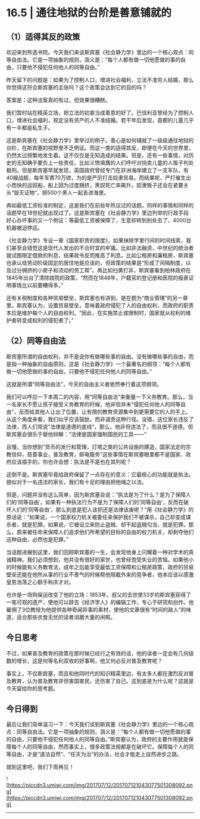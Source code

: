 # 16.5 | 通往地狱的台阶是善意铺就的

## （1）适得其反的政策

欢迎来到熊逸书院。今天我们来谈斯宾塞《社会静力学》里边的一个核心观点：同等自由法。它是一项抽象的规则，涵义是：“每个人都有做一切他愿做的事的自由，只要他不侵犯任何他人的同等自由。”

昨天留下的问题是：如果为了控制人口，增进社会福利，立法不准穷人结婚，那么你觉得这符合斯宾塞的主张吗？这个政策会达到它的目的吗？

答案是：这种法案真的有过，但效果很糟糕。

我们暂时站在精英立场，把立法的初衷当成善意的好了。巴伐利亚曾经为了控制人口，增进社会福利，规定没有资产的人不准结婚。若干年后发现，首都的儿童几乎有一半都是私生子。

这是斯宾塞在《社会静力学》里举过的例子。善心是如何铺就了一级级通往地狱的台阶，在斯宾塞的视野里不乏例证。而这一类的适得其反，即便在今天的世界里，仍然太过频繁地发生着。这不仅仅是无知造成的结果。但是，还有一些事情，对历史的无知确乎要负上一些责任，比如义愤填膺的人们呼吁对拐卖儿童的人贩子判处极刑。但是斯宾塞早就发现，英国政府曾经专门在非洲海岸建立了一支军队，有40艘战舰，每年军费70万镑，为的是严厉打击奴隶贸易。而结果呢，严打催生出小而快的运奴船，船上因为过度拥挤，黑奴死亡率飙升。奴隶贩子还会在紧要关头“毁灭证物”，把500个黑人一起丢进海里。

再如最低工资标准的制定，这是我们在前些年热议过的话题。同样的事情和同样的话题早在18世纪就出现过了。这是斯宾塞在《社会静力学》里边列举的行政手段好心办坏事的又一个例证：等最低工资被保障了，生意却转到别处去了，4000台机器被迫停运。

《社会静力学》专设一章《国家职责的限度》，如果抹除字里行间的时间线索，我们甚至会错觉这是现代人发出的不合时宜的牢骚。比如非法融资，中世纪的统治者就试图限定借款的利息，结果政令反而推高了利息。比如公租房和廉租房，斯宾塞也承认给劳动阶级固定的居住地是应该的，但政策的结果是“形成了间隔制度，以及过分拥挤的小房子和流动的劳工帮”。再比如扫黄打非，斯宾塞看到柏林政府在1845年出台了清除妓院的政策，“然而在1848年，户籍官的登记册和医院的报表证明事情比以前要糟得多。”

还有关税制度和各种贸易壁垒，斯宾塞也有讲到，是在题为“商业管理”的另一章里。斯宾塞认为，设置贸易壁垒，意味着政府侵犯了人的自由权利，而政府的职责本应是维护每个人的自由权利。“因此，在实施禁止或限制时，国家就从权利的维护者转变成权利的侵犯者了。”

## （2）同等自由法

斯宾塞所谓的自由权利，并不是说你有做哪些事的自由，没有做哪些事的自由，而是指一种抽象的自由原则，这是《社会静力学》一个最著名的纲领：“每个人都有做一切他愿做的事的自由，只要他不侵犯任何他人的同等自由。”

这就是所谓“同等自由法”，今天的自由主义者依然奉行着这项纲领。

我们可以呼应一下本周二的内容，用“同等自由法”来衡量一下义务教育。那么，当一名家长不愿让孩子接受义务教育的时候，他非但并未“侵犯任何他人的同等自由”，反而给其他人让出了位置，让有限的教育资源集中到更需要它的人的手上。从这个角度来看，我们似乎应该鼓励，而非谴责这种行径。没错，这位家长违反了法律，而人们常说“法律是道德的底线”，那么，他非但违法了，而且很不道德。但斯宾塞会很乐于替他辩解：“法律是国家强制国民的工具——”

且慢，当你想到“货币的发行和管理，灯塔之类的公共设施的建造，国家法定的宗教信仰，慈善事业，普及教育，邮电服务”这些事情在斯宾塞眼里都不是国家、政府应该插手的，你也许会想：执法是不是也在其列呢？

这倒不是。斯宾塞毕竟给政府保留了一点存在的意义：它最核心的功能就是执法。貌似对于一名违法的家长，我们有十足的理由把他绳之以法。

但是，问题并没有这么简单，因为斯宾塞会说：“执法是为了什么？是为了保障人们的‘同等自由’。如果有一种执法行为不是为了保障人们的‘同等自由’，反而在破坏人们的‘同等自由’，那么到底是犯人该抓还是法律该废呢？”用《社会静力学》的原话说：“如果说，一个国家权力机关被委任来保护我们不被谋杀，自己却变成谋杀者，就是犯罪。如果说，它被设立来防止盗贼，却干起盗贼勾当，就是犯罪。那么，原来被任命来保障人们追求他们所希望的目标的自由的权力机关，却剥夺他们这种自由，必然也是犯罪。”

当话题进展到这里，我们回顾斯宾塞的一生，会发现他身上闪耀着一种对学术的真诚精神。我们必须想到，他并没有很好的家世，也曾经饱受失业的苦恼。如果他小的时候能有义务教育法，成年之后能享受最低工资保障和公租房政策，政府的贸易壁垒还能在他所从事的行业不景气的时候帮他阻截外来的竞争者，他本应该以感激皇恩浩荡之心额手称庆才对。

也许是一场狗屎运改变了他的立场：1853年，叔父的去世使33岁的斯宾塞获得了一笔可观的遗产，使他可以辞去《经济学人》的编辑工作，专心于研究和创作。他雇佣了3位教授为他提供各种奇闻异事的素材，使他的文章很有“时间的敌人”的味道，适合那些衣食无忧的读者消磨大量的闲暇。

## 今日思考

不过，如果普及教育的政策在那时候已经行之有效的话，他的读者一定会有几何级数的增长，这是何等名利双收的好事啊，他又何必反对普及教育呢？

事实上，不仅斯宾塞，而且和他同时代的知识精英里边，有太多人都在激烈反对普及教育，认为普及教育非但害国害民，还伤害了自己。这到底是为什么呢？这就是今天留给你的思考题。

## 今日得到

最后让我们简单温习一下：今天我们谈到斯宾塞《社会静力学》里边的一个核心观点：同等自由法。它是一项抽象的规则，涵义是：“每个人都有做一切他愿做的事的自由，只要他不侵犯任何他人的同等自由。”斯宾塞认为，政府的主要作用就是保障每个人的同等自由，然而事实上，很多政策法规都是在破坏它。保障每个人的同等自由，才是“道法自然”、“任天为治”的办法，社会才能走上自然进步之路。

就到这里吧，我们下周再见！

![https://piccdn3.umiwi.com/img/201707/12/201707121043077501308092.png](https://piccdn3.umiwi.com/img/201707/12/201707121043077501308092.png)

---
